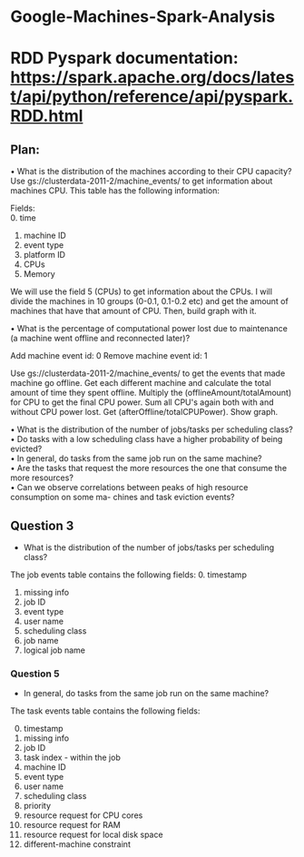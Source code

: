 # Google-Machines-Spark-Analysis

# RDD Pyspark documentation: https://spark.apache.org/docs/latest/api/python/reference/api/pyspark.RDD.html

## Plan: 
• What is the distribution of the machines according to their CPU capacity?  
Use gs://clusterdata-2011-2/machine_events/ to get information about machines CPU. This table has the following information:  

Fields:  
0. time  
1. machine ID  
2. event type  
3. platform ID  
4. CPUs  
5. Memory  

We will use the field 5 (CPUs) to get information about the CPUs. I will divide the machines in 10 groups (0-0.1, 0.1-0.2 etc) and get the amount of machines that have that amount of CPU. Then, build graph with it.  

• What is the percentage of computational power lost due to maintenance (a machine went offline and reconnected later)?  

Add machine event id: 0
Remove machine event id: 1

Use gs://clusterdata-2011-2/machine_events/ to get the events that made machine go offline. Get each different machine and calculate the total amount of time they spent offline. Multiply the (offlineAmount/totalAmount) for CPU to get the final CPU power. Sum all CPU's again both with and without CPU power lost. Get (afterOffline/totalCPUPower). Show graph. 

• What is the distribution of the number of jobs/tasks per scheduling class?  
• Do tasks with a low scheduling class have a higher probability of being evicted?  
• In general, do tasks from the same job run on the same machine?  
• Are the tasks that request the more resources the one that consume the more resources?  
• Can we observe correlations between peaks of high resource consumption on some ma- chines and task eviction events?  


## Question 3
* What is the distribution of the number of jobs/tasks per scheduling class?

The job events table contains the following fields:
0. timestamp
1. missing info
2. job ID
3. event type
4. user name
5. scheduling class
6. job name
7. logical job name


### Question 5
* In general, do tasks from the same job run on the same machine?

The task events table contains the following fields: 

0. timestamp
1. missing info
2. job ID
3. task index - within the job
4. machine ID
5. event type
6. user name
7. scheduling class
8. priority
9. resource request for CPU cores
10. resource request for RAM
11. resource request for local disk space
12. different-machine constraint